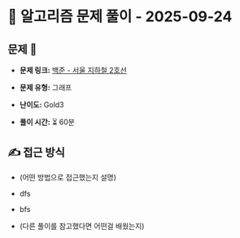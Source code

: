 # 📝 알고리즘 문제 풀이 - 2025-09-24

## 문제 📖

- **문제 링크:** [백준 - 서울 지하철 2호선](https://www.acmicpc.net/problem/16947)

- **문제 유형:** 그래프

- **난이도:** Gold3

- **풀이 시간:** ⏳ 60분

## ✍ 접근 방식

- (어떤 방법으로 접근했는지 설명)
- dfs
- bfs

- (다른 풀이를 참고했다면 어떤걸 배웠는지)
